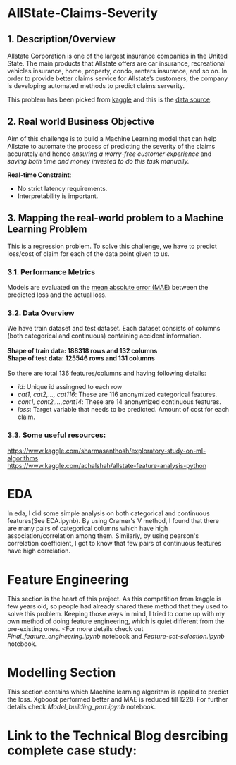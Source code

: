 # AllState-Claims-Severity
## 1. Description/Overview
Allstate Corporation is one of the largest insurance companies in the United State. The main products that Allstate offers are car insurance, recreational vehicles insurance, home, property, condo, renters insurance, and so on. In order to provide better claims service for Allstate’s customers, the company is developing automated methods to predict claims serverity.<br> 

This problem has been picked from [kaggle](https://www.kaggle.com/c/allstate-claims-severity) and this is the [data source](https://www.kaggle.com/c/allstate-claims-severity/data).

## 2. Real world Business Objective
Aim of this challenge is to build a Machine Learning model that can help Allstate to automate the process of predicting the severity of the claims accurately and hence *ensuring a worry-free customer experience* and *saving both time and money invested to do this task manually.*

**Real-time Constraint**:
* No strict latency requirements.
* Interpretability is important. 

## 3. Mapping the real-world problem to a Machine Learning Problem 
This is a regression problem. To solve this challenge, we have to predict loss/cost of claim for each of the data point given to us. 

### 3.1. Performance Metrics
Models are evaluated on the [mean absolute error (MAE)](https://en.wikipedia.org/wiki/Mean_absolute_error) between the predicted loss and the actual loss.


### 3.2. Data Overview
We have train dataset and test dataset. Each dataset consists of columns (both categorical and continuous) containing accident information. <br>
<br>
 **Shape of train data: 188318 rows and 132 columns**<br>
 **Shape of test data: 125546 rows and 131 columns**<br>
 <br>
So there are total 136 features/columns and having following details:
* *id*: Unique id assingned to each row
* *cat1, cat2,..., cat116*: These are 116 anonymized categorical features.
* *cont1, cont2,...,cont14*: These are 14 anonymized continuous features.
* *loss*: Target variable that needs to be predicted. Amount of cost for each claim.

### 3.3. Some useful resources:
https://www.kaggle.com/sharmasanthosh/exploratory-study-on-ml-algorithms<br>
https://www.kaggle.com/achalshah/allstate-feature-analysis-python

# EDA
In eda, I did some simple analysis on both categorical and continuous features(See EDA.ipynb). By using Cramer's V method, I found that there are many pairs of categorical columns which have high association/correlation among them. Similarly, by using pearson's correlation coefficient, I got to know that few pairs of continuous features have high correlation. 

# Feature Engineering
This section is the heart of this project. As this competition from kaggle is few years old, so people had already shared there method that they used to solve this problem. Keeping those ways in mind, I tried to come up with my own method of doing feature engineering, which is quiet different from the pre-existing ones. 
<For more details check out *Final_feature_engineering.ipynb* notebook and *Feature-set-selection.ipynb* notebook.

# Modelling Section
This section contains which Machine learning algorithm is applied to predict the loss. Xgboost performed better and MAE is reduced till 1228. For further details check *Model_building_part.ipynb* notebook.

# Link to the Technical Blog desrcibing complete case study: 
